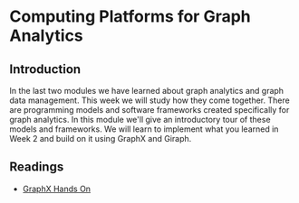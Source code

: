 # Computing Platforms for Graph Analytics
## Introduction
In the last two modules we have learned about graph analytics and graph data management. This week we will study how they come together. There are programming models and software frameworks created specifically for graph analytics. In this module we'll give an introductory tour of these models and frameworks. We will learn to implement what you learned in Week 2 and build on it using GraphX and Giraph.

## Readings
* [GraphX Hands On](GraphX_Hands_On.pdf)
